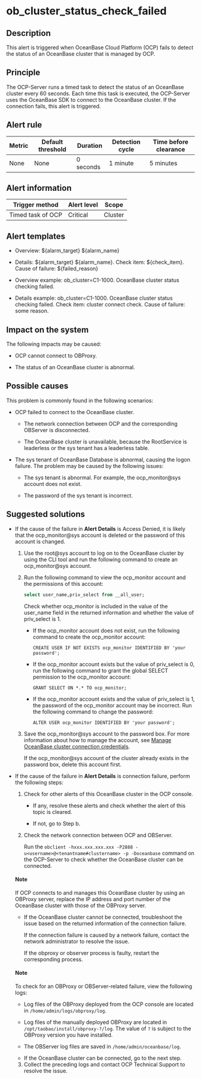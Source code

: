 ob_cluster_status_check_failed
===================================================

**Description**
------------------------------------

This alert is triggered when OceanBase Cloud Platform (OCP) fails to detect the status of an OceanBase cluster that is managed by OCP.

Principle
------------------------------

The OCP-Server runs a timed task to detect the status of an OceanBase cluster every 60 seconds. Each time this task is executed, the OCP-Server uses the OceanBase SDK to connect to the OceanBase cluster. If the connection fails, this alert is triggered.

**Alert rule**
-----------------------------------

| Metric | Default threshold | Duration  | Detection cycle | Time before clearance |
|--------|-------------------|-----------|-----------------|-----------------------|
| None   | None              | 0 seconds | 1 minute        | 5 minutes             |

Alert information
--------------------------------------

|  Trigger method   | Alert level |  Scope  |
|-------------------|-------------|---------|
| Timed task of OCP | Critical    | Cluster |

**Alert templates**
----------------------------------------

* Overview: ${alarm_target} ${alarm_name}

* Details: ${alarm_target} ${alarm_name}. Check item: ${check_item}. Cause of failure: ${failed_reason}

* Overview example: ob_cluster=C1-1000. OceanBase cluster status checking failed.

* Details example: ob_cluster=C1-1000. OceanBase cluster status checking failed. Check item: cluster connect check. Cause of failure: some reason.

**Impact on the system**
---------------------------------------------

The following impacts may be caused:

* OCP cannot connect to OBProxy.

* The status of an OceanBase cluster is abnormal.

**Possible causes**
----------------------------------------

This problem is commonly found in the following scenarios:

* OCP failed to connect to the OceanBase cluster.

  * The network connection between OCP and the corresponding OBServer is disconnected.

  * The OceanBase cluster is unavailable, because the RootService is leaderless or the sys tenant has a leaderless table.

* The sys tenant of OceanBase Database is abnormal, causing the logon failure. The problem may be caused by the following issues:

  * The sys tenant is abnormal. For example, the ocp_monitor@sys account does not exist.

  * The password of the sys tenant is incorrect.

**Suggested solutions**
--------------------------------------------

* If the cause of the failure in **Alert Details** is Access Denied, it is likely that the ocp_monitor@sys account is deleted or the password of this account is changed.

  1. Use the root@sys account to log on to the OceanBase cluster by using the CLI tool and run the following command to create an ocp_monitor@sys account.

  2. Run the following command to view the ocp_monitor account and the permissions of this account:

     ```sql
     select user_name,priv_select from __all_user; 
     ```

     Check whether ocp_monitor is included in the value of the user_name field in the returned information and whether the value of priv_select is 1.
     * If the ocp_monitor account does not exist, run the following command to create the ocp_monitor account:

       `CREATE USER IF NOT EXISTS ocp_monitor IDENTIFIED BY 'your password';`

     * If the ocp_monitor account exists but the value of priv_select is 0, run the following command to grant the global SELECT permission to the ocp_monitor account:

       `GRANT SELECT ON *.* TO ocp_monitor;`

     * If the ocp_monitor account exists and the value of priv_select is 1, the password of the ocp_monitor account may be incorrect. Run the following command to change the password:

       `ALTER USER ocp_monitor IDENTIFIED BY 'your password';`

  3. Save the ocp_monitor@sys account to the password box. For more information about how to manage the account, see [Manage OceanBase cluster connection credentials](../../400.user-guide-2/300.features/800.user-center/400.password-box.md).

     If the ocp_monitor@sys account of the cluster already exists in the password box, delete this account first.

<!-- -->

* If the cause of the failure in **Alert Details** is connection failure, perform the following steps:

  1. Check for other alerts of this OceanBase cluster in the OCP console.

     * If any, resolve these alerts and check whether the alert of this topic is cleared.

     * If not, go to Step b.

  2. Check the network connection between OCP and OBServer.

     Run the `obclient -hxxx.xxx.xxx.xxx -P2888 -u<username>@<tenantname#clustername> -p -Doceanbase` command on the OCP-Server to check whether the OceanBase cluster can be connected.

  <main id="notice" type='explain'>
    <h4>Note</h4>
    <p>If OCP connects to and manages this OceanBase cluster by using an OBProxy server, replace the IP address and port number of the OceanBase cluster with those of the OBProxy server.</p>
  </main>

     * If the OceanBase cluster cannot be connected, troubleshoot the issue based on the returned information of the connection failure.

       If the connection failure is caused by a network failure, contact the network administrator to resolve the issue.

       If the obproxy or observer process is faulty, restart the corresponding process.

  <main id="notice" type='explain'>
    <h4>Note</h4>
    <p>To check for an OBProxy or OBServer-related failure, view the following logs:</p>
    <ul>
    <li>
    <p>Log files of the OBProxy deployed from the OCP console are located in <code>/home/admin/logs/obproxy/log</code>.</p>
    </li>
    <li>
    <p>Log files of the manually deployed OBProxy are located in <code>/opt/taobao/install/obproxy-?/log</code>. The value of <code>?</code> is subject to the OBProxy version you have installed.</p>
    </li>
    <li>
    <p>The OBServer log files are saved in <code>/home/admin/oceanbase/log</code>.</p>
    </li>
    </ul>
  </main>

     * If the OceanBase cluster can be connected, go to the next step.

  3. Collect the preceding logs and contact OCP Technical Support to resolve the issue.
